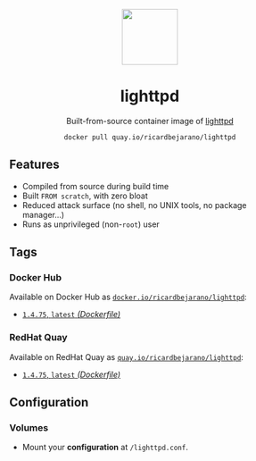 <div align="center">
	<p><img src="https://em-content.zobj.net/thumbs/160/apple/325/feather_1fab6.png" width="100px"></p>
	<h1>lighttpd</h1>
	<p>Built-from-source container image of <a href="https://www.lighttpd.net/">lighttpd</a></p>
	<code>docker pull quay.io/ricardbejarano/lighttpd</code>
</div>


## Features

* Compiled from source during build time
* Built `FROM scratch`, with zero bloat
* Reduced attack surface (no shell, no UNIX tools, no package manager...)
* Runs as unprivileged (non-`root`) user


## Tags

### Docker Hub

Available on Docker Hub as [`docker.io/ricardbejarano/lighttpd`](https://hub.docker.com/r/ricardbejarano/lighttpd):

- [`1.4.75`, `latest` *(Dockerfile)*](Dockerfile)

### RedHat Quay

Available on RedHat Quay as [`quay.io/ricardbejarano/lighttpd`](https://quay.io/repository/ricardbejarano/lighttpd):

- [`1.4.75`, `latest` *(Dockerfile)*](Dockerfile)


## Configuration

### Volumes

- Mount your **configuration** at `/lighttpd.conf`.
